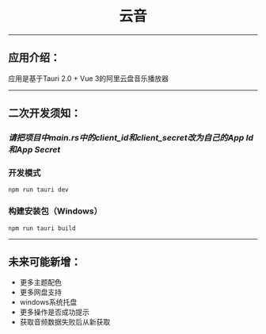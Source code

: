 <h1 align="center">云音</h1>
<hr>

## 应用介绍：
应用是基于Tauri 2.0 + Vue 3的阿里云盘音乐播放器
<hr>

## 二次开发须知：
### _请把项目中main.rs中的client_id和client_secret改为自己的App Id和App Secret_
### 开发模式  
`npm run tauri dev`
### 构建安装包（Windows）
`npm run tauri build`

<hr>

## 未来可能新增：
* 更多主题配色
* 更多网盘支持
* windows系统托盘
* 更多操作是否成功提示
* 获取音频数据失败后从新获取